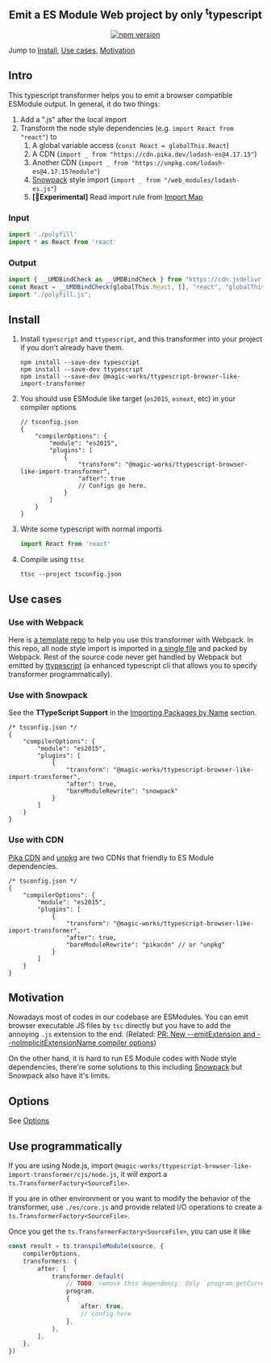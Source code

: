 <h2 align="center">Emit a ES Module Web project by only <sup>t</sup>typescript</h2>

<p align="center">
  <a href="https://www.npmjs.com/package/@magic-works/ttypescript-browser-like-import-transformer">
    <img alt="npm version" src="https://img.shields.io/npm/v/@magic-works/ttypescript-browser-like-import-transformer.svg?style=flat-square"></a>
</p>

Jump to [Install](#install), [Use cases](#use-cases), [Motivation](#motivation)

## Intro

This typescript transformer helps you to emit a browser compatible ESModule output. In general, it do two things:

1. Add a ".js" after the local import
1. Transform the node style dependencies (e.g. `import React from "react"`) to
    1. A global variable access (`const React = globalThis.React`)
    1. A CDN (`import _ from "https://cdn.pika.dev/lodash-es@4.17.15"`)
    1. Another CDN (`import _ from "https://unpkg.com/lodash-es@4.17.15?module"`)
    1. [Snowpack](https://www.snowpack.dev/) style import (`import _ from "/web_modules/lodash-es.js"`)
    1. **\[🧪Experimental\]** Read import rule from [Import Map](https://github.com/WICG/import-maps)

### Input

```js
import './polyfill'
import * as React from 'react'
```

### Output

<!-- prettier-ignore -->
```js
import { __UMDBindCheck as __UMDBindCheck } from "https://cdn.jsdelivr.net/npm/@magic-works/ttypescript-browser-like-import-transformer@1.4.1/es/ttsclib.min.js";
const React = __UMDBindCheck(globalThis.React, [], "react", "globalThis.React", false);
import "./polyfill.js";
```

## Install

1. Install `typescript` and `ttypescript`, and this transformer into your project if you don't already have them.

    ```
    npm install --save-dev typescript
    npm install --save-dev ttypescript
    npm install --save-dev @magic-works/ttypescript-browser-like-import-transformer
    ```

1. You should use ESModule like target (`es2015`, `esnext`, etc) in your compiler options
    ```jsonc
    // tsconfig.json
    {
        "compilerOptions": {
            "module": "es2015",
            "plugins": [
                {
                    "transform": "@magic-works/ttypescript-browser-like-import-transformer",
                    "after": true
                    // Configs go here.
                }
            ]
        }
    }
    ```
1. Write some typescript with normal imports
    ```typescript
    import React from 'react'
    ```
1. Compile using `ttsc`

    ```
    ttsc --project tsconfig.json
    ```

## Use cases

### Use with Webpack

Here is [a template repo](https://github.com/Jack-Works/ttsc-browser-import-template) to help you use this transformer with Webpack. In this repo, all node style import is imported in [a single file](https://github.com/Jack-Works/ttsc-browser-import-template/blob/master/dependencies.js) and packed by Webpack. Rest of the source code never get handled by Webpack but emitted by [ttypescript](https://github.com/cevek/ttypescript) (a enhanced typescript cli that allows you to specify transformer programmatically).

### Use with Snowpack

See the **TTypeScript Support** in the [Importing Packages by Name](https://www.snowpack.dev/#importing-packages-by-name) section.

```jsonc
/* tsconfig.json */
{
    "compilerOptions": {
        "module": "es2015",
        "plugins": [
            {
                "transform": "@magic-works/ttypescript-browser-like-import-transformer",
                "after": true,
                "bareModuleRewrite": "snowpack"
            }
        ]
    }
}
```

### Use with CDN

[Pika CDN](https://www.pika.dev/cdn) and [unpkg](https://unpkg.com/#query-params) are two CDNs that friendly to ES Module dependencies.

```jsonc
/* tsconfig.json */
{
    "compilerOptions": {
        "module": "es2015",
        "plugins": [
            {
                "transform": "@magic-works/ttypescript-browser-like-import-transformer",
                "after": true,
                "bareModuleRewrite": "pikacdn" // or "unpkg"
            }
        ]
    }
}
```

## Motivation

Nowadays most of codes in our codebase are ESModules. You can emit browser executable JS files by `tsc` directly but you have to add the annoying `.js` extension to the end. (Related: [PR: New --emitExtension and --noImplicitExtensionName compiler options](https://github.com/microsoft/TypeScript/pull/35148))

On the other hand, it is hard to run ES Module codes with Node style dependencies, there're some solutions to this including [Snowpack](https://www.snowpack.dev/) but Snowpack also have it's limits.

## Options

See [Options](./docs/config.pluginconfigs.md)

## Use programmatically

If you are using Node.js, import `@magic-works/ttypescript-browser-like-import-transformer/cjs/node.js`, it will export a `ts.TransformerFactory<SourceFile>`.

If you are in other environment or you want to modify the behavior of the transformer, use `./es/core.js` and provide related I/O operations to create a `ts.TransformerFactory<SourceFile>`.

Once you get the `ts.TransformerFactory<SourceFile>`, you can use it like

```ts
const result = ts.transpileModule(source, {
    compilerOptions,
    transformers: {
        after: [
            transformer.default(
                // TODO: remove this dependency. Only `program.getCurrentDirectory()` is used currently
                program,
                {
                    after: true,
                    // config here
                },
            ),
        ],
    },
})
```
